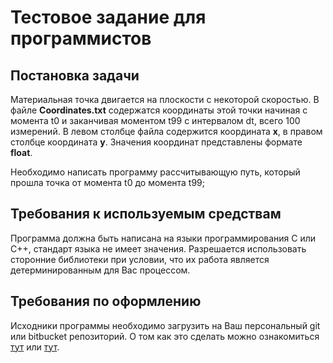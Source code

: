 # Тестовое задание для программистов
## Постановка задачи
Материальная точка двигается на плоскости с некоторой скоростью. В файле __Coordinates.txt__ содержатся координаты этой точки начиная с момента t0 и заканчивая моментом t99 с интервалом dt, всего 100 измерений. В левом столбце файла содержится координата __x__, в правом столбце координата __y__. Значения координат представлены формате __float__.  

Необходимо написать программу рассчитывающую путь, который прошла точка от момента t0 до момента t99;

## Требования к используемым средствам
Программа должна быть написана на языки программирования C или C++, стандарт языка не имеет значения. Разрешается использовать сторонние библиотеки при условии, что их работа является детерминированным для Вас процессом.

## Требования по оформлению
Исходники программы необходимо загрузить на Ваш персональный git или bitbucket репозиторий. О том как это сделать можно ознакомиться [тут](https://eax.me/git-commands/) или [тут](https://www.youtube.com/watch?v=CUDgSbaYGx4).
